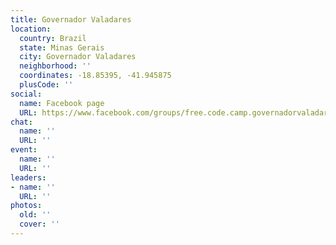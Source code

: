 ```yaml
---
title: Governador Valadares
location:
  country: Brazil
  state: Minas Gerais
  city: Governador Valadares
  neighborhood: ''
  coordinates: -18.85395, -41.945875
  plusCode: ''
social:
  name: Facebook page
  URL: https://www.facebook.com/groups/free.code.camp.governadorvaladares
chat:
  name: ''
  URL: ''
event:
  name: ''
  URL: ''
leaders:
- name: ''
  URL: ''
photos:
  old: ''
  cover: ''
---
```

